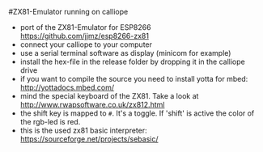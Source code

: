 #ZX81-Emulator running on calliope 

* port of the ZX81-Emulator for ESP8266 https://github.com/jjmz/esp8266-zx81
* connect your calliope to your computer
* use a serial terminal software as display (minicom for example)
* install the hex-file in the release folder by dropping it in the calliope drive
* if you want to compile the source you need to install yotta for mbed: http://yottadocs.mbed.com/
* mind the special keyboard of the ZX81. Take a look at http://www.rwapsoftware.co.uk/zx812.html
* the shift key is mapped to ```#```. It's a toggle. If 'shift' is active the color of the rgb-led is red.
* this is the used zx81 basic interpreter: https://sourceforge.net/projects/sebasic/
